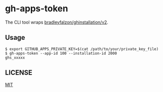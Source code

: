# gh-apps-token

The CLI tool wraps [bradleyfalzon/ghinstallation/v2](https://github.com/bradleyfalzon/ghinstallation).

## Usage

```
$ export GITHUB_APPS_PRIVATE_KEY=$(cat /path/to/your/private_key_file)
$ gh-apps-token --app-id 100 --installation-id 2000
ghs_xxxxx
```

## LICENSE

[MIT](https://github.com/shmokmt/gh-apps-token/blob/main/LICENSE)
